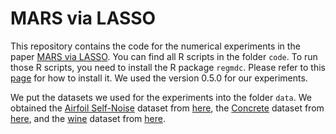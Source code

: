 # MARS via LASSO

This repository contains the code for the numerical experiments in the 
paper [MARS via LASSO](https://arxiv.org/abs/2111.11694). You can find 
all R scripts in the folder `code`. To run those R scripts, you need to 
install the R package `regmdc`. Please refer to this 
[page](https://github.com/DohyeongKi/regmdc) for how to install it. We 
used the version 0.5.0 for our experiments.

We put the datasets we used for the experiments into the folder `data`. 
We obtained the [Airfoil Self-Noise](data/airfoil_self_noise.dat) 
dataset from 
[here](https://archive.ics.uci.edu/ml/datasets/Airfoil+Self-Noise),
the [Concrete](data/Concrete_Data.xls) dataset from 
[here](https://archive.ics.uci.edu/ml/datasets/concrete+compressive+strength),
and the [wine](data/winequality-red.csv) dataset from 
[here](https://archive.ics.uci.edu/ml/datasets/Wine+Quality).
